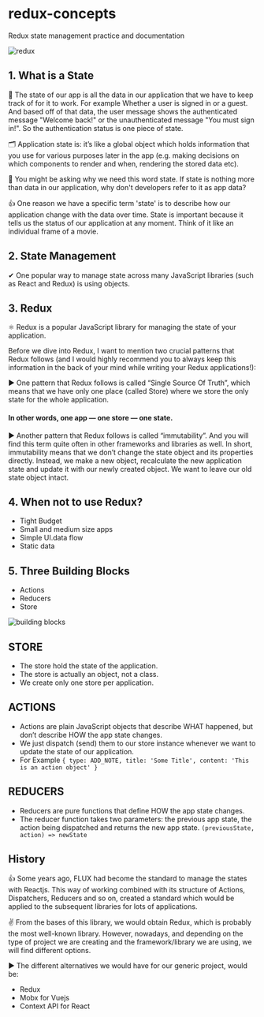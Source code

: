 # redux-concepts

Redux state management practice and documentation

![redux](https://user-images.githubusercontent.com/6918020/103403296-a23b8a80-4b75-11eb-8ab6-a01d648f7715.png)

## 1. What is a State

🎲 The state of our app is all the data in our application that we have to keep track of for it to work. For example Whether a user is signed in or a guest. And based off of that data, the user message shows the authenticated message "Welcome back!" or the unauthenticated message "You must sign in!". So the authentication status is one piece of state.

🗂 Application state is: it’s like a global object which holds information that you use for various purposes later in the app (e.g. making decisions on which components to render and when, rendering the stored data etc).

🤔 You might be asking why we need this word state. If state is nothing more than data in our application, why don't developers refer to it as app data?

👍 One reason we have a specific term 'state' is to describe how our application change with the data over time. State is important because it tells us the status of our application at any moment. Think of it like an individual frame of a movie.

## 2. State Management

✔ One popular way to manage state across many JavaScript libraries (such as React and Redux) is using objects.

## 3. Redux

⚛️ Redux is a popular JavaScript library for managing the state of your application.

Before we dive into Redux, I want to mention two crucial patterns that Redux follows (and I would highly recommend you to always keep this information in the back of your mind while writing your Redux applications!):

▶ One pattern that Redux follows is called “Single Source Of Truth”, which means that we have only one place (called Store) where we store the only state for the whole application.

#### In other words, one app — one store — one state.

▶ Another pattern that Redux follows is called “immutability”. And you will find this term quite often in other frameworks and libraries as well.
In short, immutability means that we don’t change the state object and its properties directly. Instead, we make a new object, recalculate the new application state and update it with our newly created object. We want to leave our old state object intact.

## 4. When not to use Redux?

- Tight Budget
- Small and medium size apps
- Simple UI.data flow
- Static data

## 5. Three Building Blocks

- Actions
- Reducers
- Store

![building blocks](https://user-images.githubusercontent.com/6918020/103405196-4a545200-4b7c-11eb-9679-6af9fc668e9a.png)

## STORE

- The store hold the state of the application.
- The store is actually an object, not a class.
- We create only one store per application.

## ACTIONS

- Actions are plain JavaScript objects that describe WHAT happened, but don’t describe HOW the app state changes.
- We just dispatch (send) them to our store instance whenever we want to update the state of our application.
- For Example `{ type: ADD_NOTE, title: 'Some Title', content: 'This is an action object' } `

## REDUCERS

- Reducers are pure functions that define HOW the app state changes.
- The reducer function takes two parameters: the previous app state, the action being dispatched and returns the new app state.
  `(previousState, action) => newState `

## History

👍 Some years ago, FLUX had become the standard to manage the states with Reactjs. This way of working combined with its structure of Actions, Dispatchers, Reducers and so on, created a standard which would be applied to the subsequent libraries for lots of applications.

✌ From the bases of this library, we would obtain Redux, which is probably the most well-known library. However, nowadays, and depending on the type of project we are creating and the framework/library we are using, we will find different options.

▶ The different alternatives we would have for our generic project, would be:

- Redux
- Mobx for Vuejs
- Context API for React
